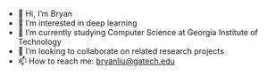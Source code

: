 - 👋 Hi, I’m Bryan
- 👀 I’m interested in deep learning
- 🌱 I’m currently studying Computer Science at Georgia Institute of Technology
- 💞️ I’m looking to collaborate on related research projects
- 📫 How to reach me: bryanliu@gatech.edu

<!---
bryanliu94/bryanliu94 is a ✨ special ✨ repository because its `README.md` (this file) appears on your GitHub profile.
You can click the Preview link to take a look at your changes.
--->
